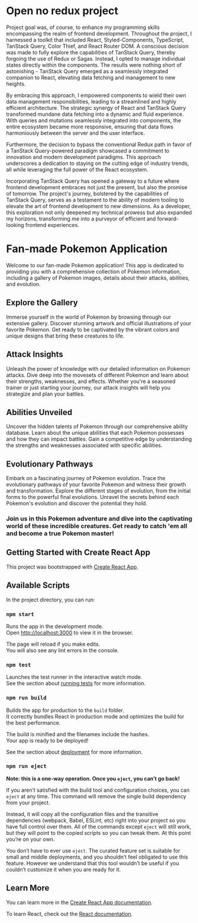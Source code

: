 # Open no redux project

Project goal was, of course, to enhance my programming skills encompassing the realm of frontend development. Throughout the project, I harnessed a toolkit that included React, Styled-Components, TypeScript, TanStack Query, Color Thief, and React Router DOM. A conscious decision was made to fully explore the capabilities of TanStack Query, thereby forgoing the use of Redux or Sagas. Instead, I opted to manage individual states directly within the components. The results were nothing short of astonishing - TanStack Query emerged as a seamlessly integrated companion to React, elevating data fetching and management to new heights.

By embracing this approach, I empowered components to wield their own data management responsibilities, leading to a streamlined and highly efficient architecture. The strategic synergy of React and TanStack Query transformed mundane data fetching into a dynamic and fluid experience. With queries and mutations seamlessly integrated into components, the entire ecosystem became more responsive, ensuring that data flows harmoniously between the server and the user interface.

Furthermore, the decision to bypass the conventional Redux path in favor of a TanStack Query-powered paradigm showcased a commitment to innovation and modern development paradigms. This approach underscores a dedication to staying on the cutting edge of industry trends, all while leveraging the full power of the React ecosystem.

Incorporating TanStack Query has opened a gateway to a future where frontend development embraces not just the present, but also the promise of tomorrow. The project's journey, bolstered by the capabilities of TanStack Query, serves as a testament to the ability of modern tooling to elevate the art of frontend development to new dimensions. As a developer, this exploration not only deepened my technical prowess but also expanded my horizons, transforming me into a purveyor of efficient and forward-looking frontend experiences.
# Fan-made Pokemon Application
Welcome to our fan-made Pokemon application! This app is dedicated to providing you with a comprehensive collection of Pokemon information, including a gallery of Pokemon images, details about their attacks, abilities, and evolution.

## Explore the Gallery
Immerse yourself in the world of Pokemon by browsing through our extensive gallery. Discover stunning artwork and official illustrations of your favorite Pokemon. Get ready to be captivated by the vibrant colors and unique designs that bring these creatures to life.

## Attack Insights
Unleash the power of knowledge with our detailed information on Pokemon attacks. Dive deep into the movesets of different Pokemon and learn about their strengths, weaknesses, and effects. Whether you're a seasoned trainer or just starting your journey, our attack insights will help you strategize and plan your battles.

## Abilities Unveiled
Uncover the hidden talents of Pokemon through our comprehensive ability database. Learn about the unique abilities that each Pokemon possesses and how they can impact battles. Gain a competitive edge by understanding the strengths and weaknesses associated with specific abilities.

## Evolutionary Pathways
Embark on a fascinating journey of Pokemon evolution. Trace the evolutionary pathways of your favorite Pokemon and witness their growth and transformation. Explore the different stages of evolution, from the initial forms to the powerful final evolutions. Unravel the secrets behind each Pokemon's evolution and discover the potential they hold.

### Join us in this Pokemon adventure and dive into the captivating world of these incredible creatures. Get ready to catch 'em all and become a true Pokemon master!
## Getting Started with Create React App

This project was bootstrapped with [Create React App](https://github.com/facebook/create-react-app).

## Available Scripts

In the project directory, you can run:

### `npm start`

Runs the app in the development mode.\
Open [http://localhost:3000](http://localhost:3000) to view it in the browser.

The page will reload if you make edits.\
You will also see any lint errors in the console.

### `npm test`

Launches the test runner in the interactive watch mode.\
See the section about [running tests](https://facebook.github.io/create-react-app/docs/running-tests) for more information.

### `npm run build`

Builds the app for production to the `build` folder.\
It correctly bundles React in production mode and optimizes the build for the best performance.

The build is minified and the filenames include the hashes.\
Your app is ready to be deployed!

See the section about [deployment](https://facebook.github.io/create-react-app/docs/deployment) for more information.

### `npm run eject`

**Note: this is a one-way operation. Once you `eject`, you can’t go back!**

If you aren’t satisfied with the build tool and configuration choices, you can `eject` at any time. This command will remove the single build dependency from your project.

Instead, it will copy all the configuration files and the transitive dependencies (webpack, Babel, ESLint, etc) right into your project so you have full control over them. All of the commands except `eject` will still work, but they will point to the copied scripts so you can tweak them. At this point you’re on your own.

You don’t have to ever use `eject`. The curated feature set is suitable for small and middle deployments, and you shouldn’t feel obligated to use this feature. However we understand that this tool wouldn’t be useful if you couldn’t customize it when you are ready for it.

## Learn More

You can learn more in the [Create React App documentation](https://facebook.github.io/create-react-app/docs/getting-started).

To learn React, check out the [React documentation](https://reactjs.org/).
